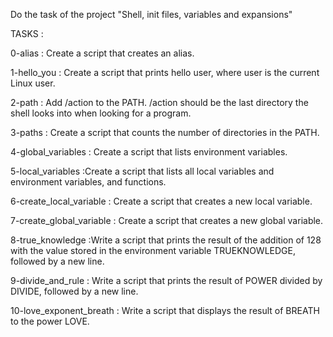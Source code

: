 Do the task of the project "Shell, init files, variables and expansions"

TASKS :

0-alias : Create a script that creates an alias.

1-hello_you : Create a script that prints hello user, where user is the current Linux user.

2-path : Add /action to the PATH. /action should be the last directory the shell looks into when looking for a program.

3-paths : Create a script that counts the number of directories in the PATH.

4-global_variables : Create a script that lists environment variables.

5-local_variables :Create a script that lists all local variables and environment variables, and functions.

6-create_local_variable : Create a script that creates a new local variable.

7-create_global_variable : Create a script that creates a new global variable.

8-true_knowledge :Write a script that prints the result of the addition of 128 with the value stored in the environment variable TRUEKNOWLEDGE, followed by a new line.

9-divide_and_rule : Write a script that prints the result of POWER divided by DIVIDE, followed by a new line.

10-love_exponent_breath : Write a script that displays the result of BREATH to the power LOVE.